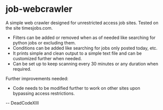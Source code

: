 # job-webcrawler
A simple web crawler designed for unrestricted access job sites. Tested on the site timesjobs.com.

- Filters can be added or removed when as of needed like searching for python jobs or excluding them.
- Conditions can be added like searching for jobs only posted today, etc.
- It prints simple and clean output to a simple text file and can be customized further when needed.
- Can be set up to keep scanning every 30 minutes or any duration when required.
  
Further improvements needed:
- Code needs to be modified further to work on other sites upon bypassing access restrictions.


-- DeadCodeXIII
